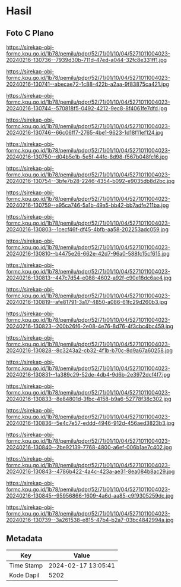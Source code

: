 # Hasil

## Foto C Plano

https://sirekap-obj-formc.kpu.go.id/1b78/pemilu/pdpr/52/71/01/10/04/5271011004023-20240216-130736--7939d30b-711d-47ed-a044-32fc8e331ff1.jpg

https://sirekap-obj-formc.kpu.go.id/1b78/pemilu/pdpr/52/71/01/10/04/5271011004023-20240216-130741--abecae72-1c88-422b-a2aa-9f83875ca421.jpg

https://sirekap-obj-formc.kpu.go.id/1b78/pemilu/pdpr/52/71/01/10/04/5271011004023-20240216-130744--570818f5-0492-4212-9ec8-8f4061fe7dfd.jpg

https://sirekap-obj-formc.kpu.go.id/1b78/pemilu/pdpr/52/71/01/10/04/5271011004023-20240216-130746--66c06ff7-2765-4be1-9623-1d18f11ef124.jpg

https://sirekap-obj-formc.kpu.go.id/1b78/pemilu/pdpr/52/71/01/10/04/5271011004023-20240216-130750--d04b5e1b-5e5f-44fc-8d98-f567b048fc16.jpg

https://sirekap-obj-formc.kpu.go.id/1b78/pemilu/pdpr/52/71/01/10/04/5271011004023-20240216-130754--3bfe7b28-2246-4354-b092-e9035db8d2bc.jpg

https://sirekap-obj-formc.kpu.go.id/1b78/pemilu/pdpr/52/71/01/10/04/5271011004023-20240216-130759--a95ca746-5a1b-49a5-bb42-bb7adfe211ba.jpg

https://sirekap-obj-formc.kpu.go.id/1b78/pemilu/pdpr/52/71/01/10/04/5271011004023-20240216-130803--1cecf46f-df45-4bfb-aa58-202253adc059.jpg

https://sirekap-obj-formc.kpu.go.id/1b78/pemilu/pdpr/52/71/01/10/04/5271011004023-20240216-130810--b4475e26-662e-42d7-96a0-588fc15cf615.jpg

https://sirekap-obj-formc.kpu.go.id/1b78/pemilu/pdpr/52/71/01/10/04/5271011004023-20240216-130813--447c7d54-e088-4602-a92f-c90e18dc6ae4.jpg

https://sirekap-obj-formc.kpu.go.id/1b78/pemilu/pdpr/52/71/01/10/04/5271011004023-20240216-130819--afe81791-3a17-4850-a086-61fc29d260b3.jpg

https://sirekap-obj-formc.kpu.go.id/1b78/pemilu/pdpr/52/71/01/10/04/5271011004023-20240216-130823--200b26f6-2e08-4e76-8d76-4f3cbc4bc459.jpg

https://sirekap-obj-formc.kpu.go.id/1b78/pemilu/pdpr/52/71/01/10/04/5271011004023-20240216-130828--8c3243a2-cb32-4f1b-b70c-8d9a67a60258.jpg

https://sirekap-obj-formc.kpu.go.id/1b78/pemilu/pdpr/52/71/01/10/04/5271011004023-20240216-130831--1a389c29-52de-4db4-9d6b-2e3972dcf4f7.jpg

https://sirekap-obj-formc.kpu.go.id/1b78/pemilu/pdpr/52/71/01/10/04/5271011004023-20240216-130833--8e84801d-3fbc-4158-b9a6-52778f38c302.jpg

https://sirekap-obj-formc.kpu.go.id/1b78/pemilu/pdpr/52/71/01/10/04/5271011004023-20240216-130836--5e4c7e57-eddd-4946-912d-456aed3823b3.jpg

https://sirekap-obj-formc.kpu.go.id/1b78/pemilu/pdpr/52/71/01/10/04/5271011004023-20240216-130840--2be92139-7768-4800-a6ef-006b1ae7c402.jpg

https://sirekap-obj-formc.kpu.go.id/1b78/pemilu/pdpr/52/71/01/10/04/5271011004023-20240216-130843--4786b422-4a4c-423a-ae31-8ea084b8ac29.jpg

https://sirekap-obj-formc.kpu.go.id/1b78/pemilu/pdpr/52/71/01/10/04/5271011004023-20240216-130845--95956866-1609-4a6d-aa85-c9f9305259dc.jpg

https://sirekap-obj-formc.kpu.go.id/1b78/pemilu/pdpr/52/71/01/10/04/5271011004023-20240216-130739--3a261538-e815-47b4-b2a7-03bc4842994a.jpg


## Metadata

| Key        | Value               |
| ---------- | ------------------- |
| Time Stamp | 2024-02-17 13:05:41 |
| Kode Dapil | 5202                |



